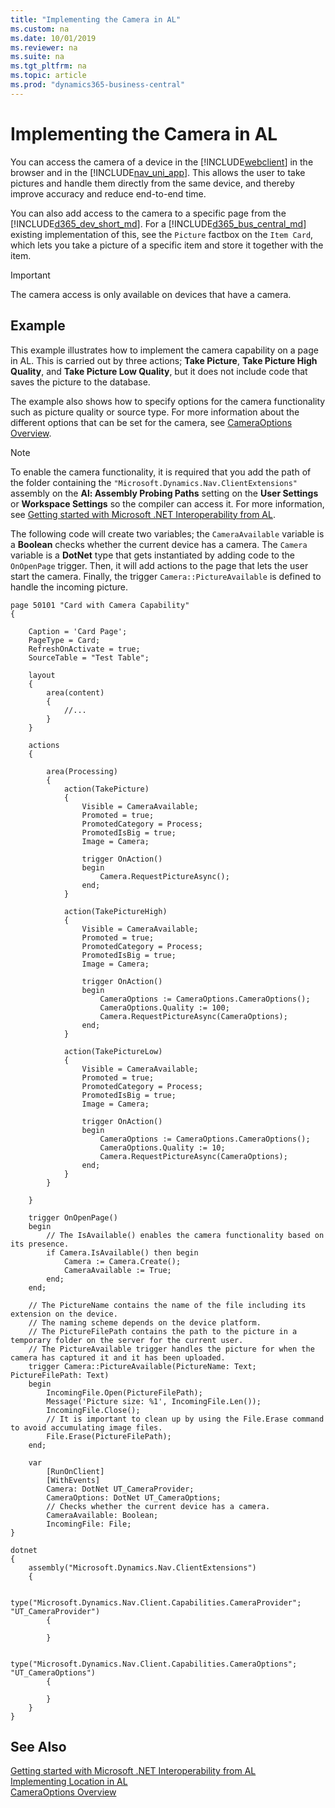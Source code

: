 ```yaml
---
title: "Implementing the Camera in AL"
ms.custom: na
ms.date: 10/01/2019
ms.reviewer: na
ms.suite: na
ms.tgt_pltfrm: na
ms.topic: article
ms.prod: "dynamics365-business-central"
---
```


# Implementing the Camera in AL
You can access the camera of a device in the [!INCLUDE[webclient](includes/webclient.md)] in the browser and in the [!INCLUDE[nav_uni_app](includes/nav_uni_app_md.md)]. This allows the user to take pictures and handle them directly from the same device, and thereby improve accuracy and reduce end-to-end time. 

You can also add access to the camera to a specific page from the [!INCLUDE[d365_dev_short_md](includes/d365_dev_short_md.md)]. For a [!INCLUDE[d365_bus_central_md](includes/d365_bus_central_md.md)] existing implementation of this, see the `Picture` factbox on the `Item Card`, which lets you take a picture of a specific item and store it together with the item.  
  
> [!IMPORTANT]  
>  The camera access is only available on devices that have a camera. 

## Example

This example illustrates how to implement the camera capability on a page in AL. This is carried out by three actions;  **Take Picture**, **Take Picture High Quality**, and **Take Picture Low Quality**, but it does not include code that saves the picture to the database.

The example also shows how to specify options for the camera functionality such as picture quality or source type. For more information about the different options that can be set for the camera, see [CameraOptions Overview](devenv-Camera-options.md). 

> [!NOTE]
> To enable the camera functionality, it is required that you add the path of the folder containing the `"Microsoft.Dynamics.Nav.ClientExtensions"` assembly on the **Al: Assembly Probing Paths** setting on the **User Settings** or **Workspace Settings** so the compiler can access it. For more information, see [Getting started with Microsoft .NET Interoperability from AL](devenv-get-started-call-dotnet-from-al.md).

The following code will create two variables; the `CameraAvailable` variable is a **Boolean**  checks whether the current device has a camera. The `Camera` variable is a **DotNet** type that gets instantiated by adding code to the `OnOpenPage` trigger. Then, it will add actions to the  page that lets the user start the camera. Finally, the trigger `Camera::PictureAvailable` is defined to handle the incoming picture.  

```
page 50101 "Card with Camera Capability"
{

    Caption = 'Card Page';
    PageType = Card;
    RefreshOnActivate = true;
    SourceTable = "Test Table";

    layout
    {
        area(content)
        {
            //...
        }
    }

    actions
    {
        
        area(Processing)
        {
            action(TakePicture)
            {
                Visible = CameraAvailable;
                Promoted = true;
                PromotedCategory = Process;
                PromotedIsBig = true;
                Image = Camera;

                trigger OnAction()
                begin
                    Camera.RequestPictureAsync();
                end;
            }

            action(TakePictureHigh)
            {
                Visible = CameraAvailable;
                Promoted = true;
                PromotedCategory = Process;
                PromotedIsBig = true;
                Image = Camera;

                trigger OnAction()
                begin
                    CameraOptions := CameraOptions.CameraOptions();
                    CameraOptions.Quality := 100;
                    Camera.RequestPictureAsync(CameraOptions);
                end;
            }

            action(TakePictureLow)
            {
                Visible = CameraAvailable;
                Promoted = true;
                PromotedCategory = Process;
                PromotedIsBig = true;
                Image = Camera;

                trigger OnAction()
                begin
                    CameraOptions := CameraOptions.CameraOptions();
                    CameraOptions.Quality := 10;
                    Camera.RequestPictureAsync(CameraOptions);
                end;
            }
        }

    }

    trigger OnOpenPage()
    begin
        // The IsAvailable() enables the camera functionality based on its presence.
        if Camera.IsAvailable() then begin
            Camera := Camera.Create();
            CameraAvailable := True;
        end;
    end;

    // The PictureName contains the name of the file including its extension on the device. 
    // The naming scheme depends on the device platform. 
    // The PictureFilePath contains the path to the picture in a temporary folder on the server for the current user.
    // The PictureAvailable trigger handles the picture for when the camera has captured it and it has been uploaded.
    trigger Camera::PictureAvailable(PictureName: Text; PictureFilePath: Text) 
    begin
        IncomingFile.Open(PictureFilePath);
        Message('Picture size: %1', IncomingFile.Len());
        IncomingFile.Close();
        // It is important to clean up by using the File.Erase command to avoid accumulating image files.
        File.Erase(PictureFilePath);
    end;

    var
        [RunOnClient]
        [WithEvents]
        Camera: DotNet UT_CameraProvider;
        CameraOptions: DotNet UT_CameraOptions;
        // Checks whether the current device has a camera.
        CameraAvailable: Boolean;
        IncomingFile: File;
}

dotnet
{
    assembly("Microsoft.Dynamics.Nav.ClientExtensions")
    {

        type("Microsoft.Dynamics.Nav.Client.Capabilities.CameraProvider"; "UT_CameraProvider")
        {

        }

        type("Microsoft.Dynamics.Nav.Client.Capabilities.CameraOptions"; "UT_CameraOptions")
        {

        }
    }
}

```
  
## See Also  
[Getting started with Microsoft .NET Interoperability from AL](devenv-get-started-call-dotnet-from-al.md)  
[Implementing Location in AL](devenv-implement-location-al.md)  
[CameraOptions Overview](devenv-Camera-options.md)
